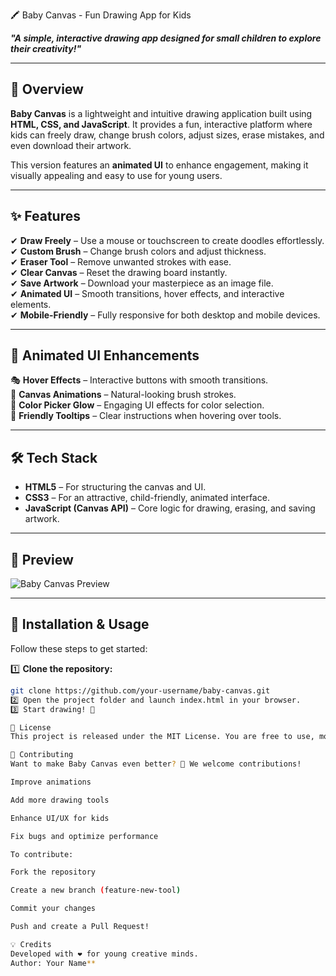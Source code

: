 🖍️ Baby Canvas - Fun Drawing App for Kids  

**_"A simple, interactive drawing app designed for small children to explore their creativity!"_**  

---

## 📌 Overview  
**Baby Canvas** is a lightweight and intuitive drawing application built using **HTML, CSS, and JavaScript**. It provides a fun, interactive platform where kids can freely draw, change brush colors, adjust sizes, erase mistakes, and even download their artwork.  

This version features an **animated UI** to enhance engagement, making it visually appealing and easy to use for young users.  

---

## ✨ Features  
✔ **Draw Freely** – Use a mouse or touchscreen to create doodles effortlessly.  
✔ **Custom Brush** – Change brush colors and adjust thickness.  
✔ **Eraser Tool** – Remove unwanted strokes with ease.  
✔ **Clear Canvas** – Reset the drawing board instantly.  
✔ **Save Artwork** – Download your masterpiece as an image file.  
✔ **Animated UI** – Smooth transitions, hover effects, and interactive elements.  
✔ **Mobile-Friendly** – Fully responsive for both desktop and mobile devices.  

---

## 🎨 Animated UI Enhancements  
🎭 **Hover Effects** – Interactive buttons with smooth transitions.  
🎨 **Canvas Animations** – Natural-looking brush strokes.  
🔄 **Color Picker Glow** – Engaging UI effects for color selection.  
📜 **Friendly Tooltips** – Clear instructions when hovering over tools.  

---

## 🛠️ Tech Stack  
- **HTML5** – For structuring the canvas and UI.  
- **CSS3** – For an attractive, child-friendly, animated interface.  
- **JavaScript (Canvas API)** – Core logic for drawing, erasing, and saving artwork.  

---

## 📸 Preview  
![Baby Canvas Preview](preview-image.png)  

---

## 📂 Installation & Usage  
Follow these steps to get started:  

1️⃣ **Clone the repository:**  
   ```bash
   git clone https://github.com/your-username/baby-canvas.git
2️⃣ Open the project folder and launch index.html in your browser.
3️⃣ Start drawing! 🎨

📜 License
This project is released under the MIT License. You are free to use, modify, and distribute it under the terms of this license.

🤝 Contributing
Want to make Baby Canvas even better? 🚀 We welcome contributions!

Improve animations

Add more drawing tools

Enhance UI/UX for kids

Fix bugs and optimize performance

To contribute:

Fork the repository

Create a new branch (feature-new-tool)

Commit your changes

Push and create a Pull Request!

💡 Credits
Developed with ❤️ for young creative minds.
Author: Your Name**
